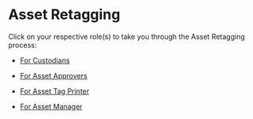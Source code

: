 # Asset Retagging

Click on your respective role(s) to take you through the Asset Retagging process:

- [For Custodians](AssetRetagFC.md)

- [For Asset Approvers](AssetRetagFAA.md)

- [For Asset Tag Printer](AssetRetagFATP.md)

- [For Asset Manager](AssetRetagFAM.md)